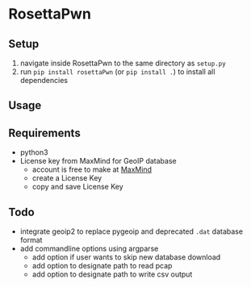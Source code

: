 # RosettaPwn

## Setup
1. navigate inside RosettaPwn to the same directory as `setup.py`
2. run `pip install rosettaPwn` (or `pip install .`) to install all dependencies

## Usage

## Requirements
- python3
- License key from MaxMind for GeoIP database
    - account is free to make at [MaxMind](https://www.maxmind.com)
    - create a License Key
    - copy and save License Key

## Todo
- integrate geoip2 to replace pygeoip and deprecated `.dat` database format
- add commandline options using argparse
    - add option if user wants to skip new database download
    - add option to designate path to read pcap
    - add option to designate path to write csv output
